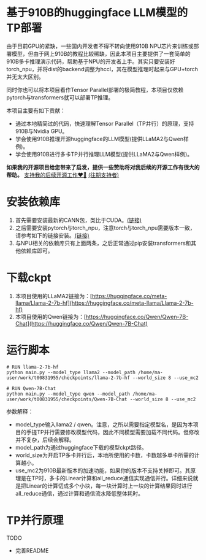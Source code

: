 # 基于910B的huggingface LLM模型的TP部署
由于目前GPU的紧缺，一些国内开发者不得不转向使用910B NPU芯片来训练或部署模型，但由于网上910B的教程比较稀缺，因此本项目主要提供了一套简单的910B多卡推理演示代码，帮助基于NPU的开发者上手。其实只要安装好torch_npu，并将dist的backend调整为hccl，其在模型推理时起来与GPU+torch并无太大区别。

同时你也可以将本项目看作Tensor Parallel部署的极简教程，本项目仅依赖pytorch与transformers就可以部署TP推理。

本项目主要有如下贡献：
- 通过本地精简过的代码，快速理解Tensor Parallel（TP并行）的原理，支持910B与Nvidia GPU。
- 学会使用910B推理开源huggingface的LLM模型(提供LLaMA2与Qwen样例)。
- 学会使用910B进行多卡TP并行推理LLM模型(提供LLaMA2与Qwen样例)。

**如果我的开源项目给您带来了启发，提供一些赞助将对我后续的开源工作有很大的帮助。** 
[支持我的后续开源工作❤️🙏](https://kaihuatang.github.io/donate.html) [(往期支持者)](https://kaihuatang.github.io/supporters.html)

# 安装依赖库
1. 首先需要安装最新的CANN包，类比于CUDA。[(链接)](https://www.hiascend.com/en/software/cann/community)
2. 之后需要安装pytorch与torch_npu，注意torch与torch_npu需要版本一致，请参考如下的链接安装。[(链接)](https://github.com/Ascend/pytorch)
3. 与NPU相关的依赖库只有上面两条，之后正常通过pip安装transformers和其他依赖库即可。

# 下载ckpt
1. 本项目使用的LLaMA2链接为：[https://huggingface.co/meta-llama/Llama-2-7b-hf](https://huggingface.co/meta-llama/Llama-2-7b-hf)
2. 本项目使用的Qwen链接为：[https://huggingface.co/Qwen/Qwen-7B-Chat](https://huggingface.co/Qwen/Qwen-7B-Chat)
   
# 运行脚本
```
# RUN llama-2-7b-hf
python main.py --model_type llama2 --model_path /home/ma-user/work/t00831955/checkpoints/llama-2-7b-hf --world_size 8 --use_mc2

# RUN Qwen-7B-Chat
python main.py --model_type qwen --model_path /home/ma-user/work/t00831955/checkpoints/Qwen-7B-Chat --world_size 8 --use_mc2
```
参数解释：
- model_type输入llama2 / qwen。注意，之所以需要指定模型名，是因为本项目的手搓TP并行需要修改模型代码，因此不同模型需要加载不同代码。但修改并不复杂，后续会解释。
- model_path为通过huggingface下载的模型ckpt路径。
- world_size为开启TP多卡并行后，本地所使用的卡数，卡数越多单卡所需的计算越小。
- use_mc2为910B最新版本的加速功能，如果你的版本不支持关掉即可。其原理是在TP时，多卡的Linear计算和all_reduce通信实现通信并行。详细来说就是把Linear的计算切成多个小块，每一块计算时上一块的计算结果同时进行all_reduce通信，通过计算和通信流水降低整体耗时。

# TP并行原理

TODO
- 完善README

